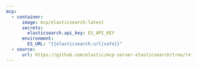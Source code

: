 ```yaml
---
mcp:
  - container:
      image: mcp/elasticsearch:latest
      secrets:
        elasticsearch.api_key: ES_API_KEY
      environment:
        ES_URL: "{{elasticsearch.url|safe}}"
  - source:
      url: https://github.com/elastic/mcp-server-elasticsearch/tree/refs/pull/37/merge
---
```


